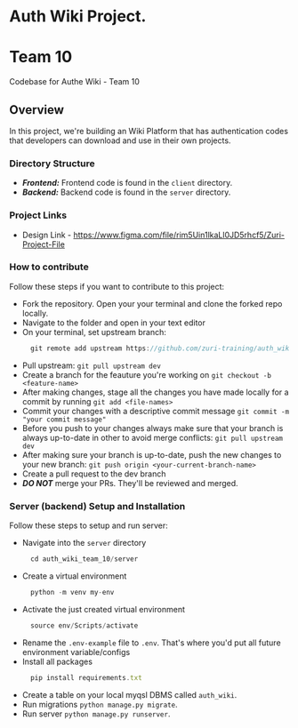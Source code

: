 # Auth Wiki Project.
# Team 10
Codebase for Authe Wiki - Team 10
<br>

## Overview
In this project, we're building an Wiki Platform that has authentication codes that developers can download and use in their own projects. 

### Directory Structure
- ***Frontend:*** Frontend code is found in the `client` directory.
- ***Backend:*** Backend code is found in the `server` directory.

### Project Links

- Design Link - https://www.figma.com/file/rim5Uin1lkaLl0JD5rhcf5/Zuri-Project-File


### How to contribute
Follow these steps if you want to contribute to this project:
- Fork the repository. Open your your terminal and clone the forked repo locally.
- Navigate to the folder and open in your text editor
- On your terminal, set upstream branch:
  ```js
    git remote add upstream https://github.com/zuri-training/auth_wiki_team_10.git
  ```
- Pull upstream: `git pull upstream dev`
- Create a branch for the feauture you're working on `git checkout -b <feature-name>`
- After making changes, stage all the changes you have made locally for a commit by running `git add <file-names>`
- Commit your changes with a descriptive commit message `git commit -m "your commit message"`
- Before you push to your changes always make sure that your branch is always up-to-date in other to avoid merge conflicts: `git pull upstream dev`
- After making sure your branch is up-to-date, push the new changes to your new branch: `git push origin <your-current-branch-name>`
- Create a pull request to the dev branch
- ***DO NOT*** merge your PRs. They'll be reviewed and merged.

### Server (backend) Setup and Installation
Follow these steps to setup and run server:
- Navigate into the `server` directory
  ```js
    cd auth_wiki_team_10/server
  ```
- Create a virtual environment 
  ```js
    python -m venv my-env
  ```
- Activate the just created virtual environment 
  ```js
    source env/Scripts/activate
  ```
- Rename the `.env-example` file to `.env`. That's where you'd put all future environment variable/configs
- Install all packages
  ```js
    pip install requirements.txt
  ```
- Create a table on your local myqsl DBMS called `auth_wiki`.
- Run migrations `python manage.py migrate`.
- Run server `python manage.py runserver`.
